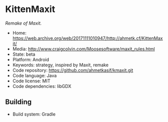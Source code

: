 # KittenMaxit

_Remake of Maxit._

- Home: https://web.archive.org/web/20171111010947/http://ahmetk.cf/KittenMaxit/
- Media: http://www.craigcolvin.com/Moosesoftware/maxit_rules.html
- State: beta
- Platform: Android
- Keywords: strategy, inspired by Maxit, remake
- Code repository: https://github.com/ahmetkasif/kmaxit.git
- Code language: Java
- Code license: MIT
- Code dependencies: libGDX

## Building

- Build system: Gradle
